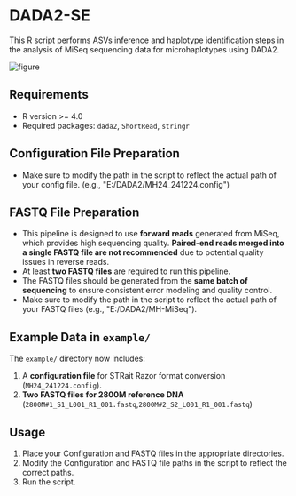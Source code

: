 # DADA2-SE
This R script performs ASVs inference and haplotype identification steps in the analysis of MiSeq sequencing data for microhaplotypes using DADA2.

![figure](https://github.com/user-attachments/assets/e8381d63-39fb-4836-82fc-f63a7eeb89e9)


## Requirements
- R version >= 4.0
- Required packages: `dada2`, `ShortRead`, `stringr`


## Configuration File Preparation
- Make sure to modify the path in the script to reflect the actual path of your config file.
  (e.g., "E:/DADA2/MH24_241224.config")


## FASTQ File Preparation
- This pipeline is designed to use **forward reads** generated from MiSeq, which provides high sequencing quality.
  **Paired-end reads merged into a single FASTQ file are not recommended** due to potential quality issues in reverse reads.
- At least **two FASTQ files** are required to run this pipeline.
- The FASTQ files should be generated from the **same batch of sequencing** to ensure consistent error modeling and quality control.
- Make sure to modify the path in the script to reflect the actual path of your FASTQ files
  (e.g., "E:/DADA2/MH-MiSeq"). 


## Example Data in `example/`
The `example/` directory now includes:
1. A **configuration file** for STRait Razor format conversion (`MH24_241224.config`).
2. **Two FASTQ files for 2800M reference DNA** (`2800M#1_S1_L001_R1_001.fastq`,`2800M#2_S2_L001_R1_001.fastq`)


## Usage
1. Place your Configuration and FASTQ files in the appropriate directories.
2. Modify the Configuration and FASTQ file paths in the script to reflect the correct paths.
3. Run the script.
